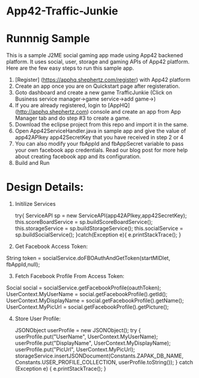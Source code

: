 App42-Traffic-Junkie
===========================

# Runnnig Sample

This is a sample J2ME social gaming app made using App42 backened platform. It uses social, user, storage and gaming APIs of App42 platform. Here are the few easy steps to run this sample app.


1. [Register] (https://apphq.shephertz.com/register) with App42 platform
2. Create an app once you are on Quickstart page after registeration.
3. Goto dashboard and create a new game TrafficJunkie (Click on Business service manager->game service->add game->)
4. If you are already registered, login to [AppHQ] (http://apphq.shephertz.com) console and create an app from App Manager tab and do step #3 to create a game.
5. Download the eclipse project from this repo and import it in the same.
6. Open App42ServiceHandler.java in sample app and give the value of app42APIkey app42SecretKey that you have received in step 2 or 4
7. You can also modify your fbAppId and fbAppSecret variable to pass your own facebook app credentials. Read our blog post for more help about creating facebook app and its configuration.
7. Build and Run 



# Design Details:

1. Initilize Services

      try{
  		  ServiceAPI sp = new ServiceAPI(app42APIkey,app42SecretKey);
	    	this.scoreBoardService = sp.buildScoreBoardService();
	    	this.storageService = sp.buildStorageService();
	    	this.socialService = sp.buildSocialService();
    	}catch(Exception e){
    		e.printStackTrace();
    	}

2. Get Facebook Access Token:

  String token = socialService.doFBOAuthAndGetToken(startMIDlet, fbAppId,null);
  
  
3. Fetch Facebook Profile From Access Token:

  Social social = socialService.getFacebookProfile(oauthToken);
  UserContext.MyUserName = social.getFacebookProfile().getId();
  UserContext.MyDisplayName = social.getFacebookProfile().getName();
  UserContext.MyPicUrl = social.getFacebookProfile().getPicture();
  
4. Store User Profile:

   JSONObject userProfile = new JSONObject();
    try {
        userProfile.put("UserName", UserContext.MyUserName);
        userProfile.put("DisplayName", UserContext.MyDisplayName);
        userProfile.put("PicUrl", UserContext.MyPicUrl);
        storageService.insertJSONDocument(Constants.ZAPAK_DB_NAME, Constants.USER_PROFILE_COLLECTION, userProfile.toString());
    } catch (Exception e) {
        e.printStackTrace();
    }



